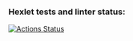 ### Hexlet tests and linter status:
[![Actions Status](https://github.com/kreotiff-dev/qa-engineer-project-84/actions/workflows/hexlet-check.yml/badge.svg)](https://github.com/kreotiff-dev/qa-engineer-project-84/actions)